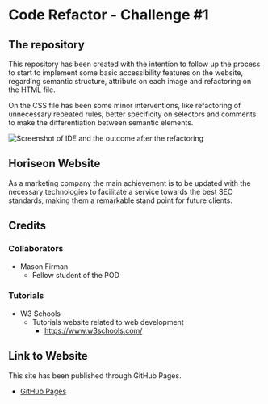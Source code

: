 # Code Refactor - Challenge #1

## The repository

This repository has been created with the intention to follow up the process to start to implement some basic accessibility features on the website, regarding semantic structure, <alt> attribute on each image and refactoring on the HTML file.

On the CSS file has been some minor interventions, like refactoring of unnecessary repeated rules, better specificity on selectors and comments to make the differentiation between semantic elements.

![Screenshot of IDE and the outcome after the refactoring](./challenge//assets/images/outcome.png)

## Horiseon Website

As a marketing company the main achievement is to be updated with the necessary technologies to facilitate a service towards the best SEO standards, making them a remarkable stand point for future clients.

## Credits

### Collaborators

-   Mason Firman
    -   Fellow student of the POD

### Tutorials

-   W3 Schools
    -   Tutorials website related to web development
        -   https://www.w3schools.com/

## Link to Website

This site has been published through GitHub Pages.

-   [GitHub Pages]()
